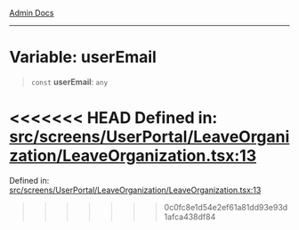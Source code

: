 [Admin Docs](/)

***

# Variable: userEmail

> `const` **userEmail**: `any`

<<<<<<< HEAD
Defined in: [src/screens/UserPortal/LeaveOrganization/LeaveOrganization.tsx:13](https://github.com/abhassen44/talawa-admin/blob/285f7384c3d26b5028a286d84f89b85120d130a2/src/screens/UserPortal/LeaveOrganization/LeaveOrganization.tsx#L13)
=======
Defined in: [src/screens/UserPortal/LeaveOrganization/LeaveOrganization.tsx:13](https://github.com/PalisadoesFoundation/talawa-admin/blob/main/src/screens/UserPortal/LeaveOrganization/LeaveOrganization.tsx#L13)
>>>>>>> 0c0fc8e1d54e2ef61a81dd93e93d1afca438df84
